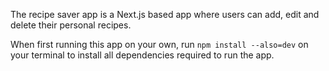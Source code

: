 The recipe saver app is a Next.js based app where users can add, edit and delete their personal recipes.

When first running this app on your own, run `npm install --also=dev` on your terminal to install all dependencies required to run the app.